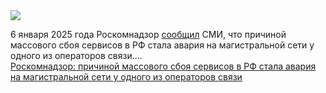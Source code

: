 <!--2025-01-06 11:50:26-->
<div class="yb">
  <div class="rss smaller1 habr"><img src="https://habrastorage.org/getpro/habr/upload_files/f88/496/be3/f88496be33ca29a3ddf90eb63f3da4bc.png" /><p>6 января 2025 года Роскомнадзор <a href="https://tass.ru/obschestvo/22828867?ysclid=m5kz6kmc6v572953196" rel="noopener noreferrer nofollow">сообщил</a> СМИ, что причиной массового сбоя сервисов в РФ стала авария на магистральной сети у одного из операторов связи.... <br><a class="light" href="https://habr.com/ru/news/871886/?utm_source=habrahabr&utm_medium=rss&utm_campaign=871886">Роскомнадзор: причиной массового сбоя сервисов в РФ стала авария на магистральной сети у одного из операторов связи</a></div>
</div>

